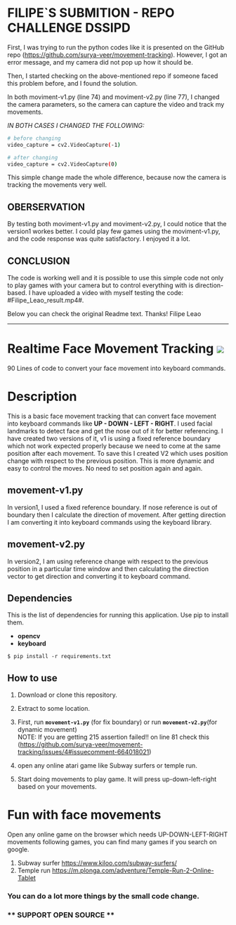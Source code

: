 # FILIPE`S SUBMITION - REPO CHALLENGE  DSSIPD
 

First, I was trying to run the python codes like it is presented on the GitHub repo (https://github.com/surya-veer/movement-tracking).
However, I got an error message, and my camera did not pop up how it should be.

Then, I started checking on the above-mentioned repo if someone faced this problem before, and I found the solution.


In both moviment-v1.py (line 74) and moviment-v2.py (line 77), I changed the camera parameters, so the camera can capture the video and track my movements.

*IN BOTH CASES I CHANGED THE FOLLOWING:*
```bash
# before changing
video_capture = cv2.VideoCapture(-1)

# after changing 
video_capture = cv2.VideoCapture(0)

```
This simple change made the whole difference, because now the camera is tracking the movements very well.

## OBERSERVATION

By testing both moviment-v1.py and moviment-v2.py, I could notice that the version1 workes better. I could play few games using the moviment-v1.py, and the code response was quite satisfactory. I enjoyed it a lot.


## CONCLUSION

The code is working well and it is possible to use this simple code not only to play games with your camera but to control everything with is direction-based.
I have uploaded a video with myself testing the code: #Filipe_Leao_result.mp4#. 

Below you can check the original Readme text.
Thanks!
Filipe Leao

-----


# Realtime Face Movement Tracking ![](https://bit.ly/surya-veer-movement-tracking)
90 Lines of code to convert your face movement into keyboard commands.

# Description
This is a basic face movement tracking that can convert face movement into keyboard commands like **UP - DOWN - LEFT  - RIGHT**. I used facial landmarks to detect face and get the nose out of it for better referencing. I have created two versions of it, v1 is using a fixed reference boundary which not work expected properly because we need to come at the same position after each movement. To save this I created V2 which uses position change with respect to the previous position. This is more dynamic and easy to control the moves. No need to set position again and again.

## movement-v1.py
In version1, I used a fixed reference boundary. If nose reference is out of boundary then I calculate the direction of movement. After getting direction I am converting it into keyboard commands using the keyboard library.

## movement-v2.py
In version2, I am using reference change with respect to the previous position in a particular time window and then calculating the direction vector to get direction and converting it to keyboard command.

## Dependencies
This is the list of dependencies for running this application. Use pip to install them.
 * **opencv**
 * **keyboard**

 ```
 $ pip install -r requirements.txt
 ```

## How to use
1. Download or clone this repository.
2. Extract to some location.
3. First, run **```movement-v1.py```** (for fix boundary) or run **```movement-v2.py```**(for dynamic movement) <br>
  NOTE: If you are getting 215 assertion failed!! on line 81 check this (https://github.com/surya-veer/movement-tracking/issues/4#issuecomment-664018021)

4. open any online atari game like Subway surfers or temple run.
5. Start doing movements to play game. It will press up-down-left-right based on your movements.

# Fun with face movements
Open any online game on the browser which needs UP-DOWN-LEFT-RIGHT movements following games, you can find many games if you search on google.
1. Subway surfer https://www.kiloo.com/subway-surfers/
2. Temple run https://m.plonga.com/adventure/Temple-Run-2-Online-Tablet

### You can do a lot more things by the small code change.

### ** SUPPORT OPEN SOURCE **
